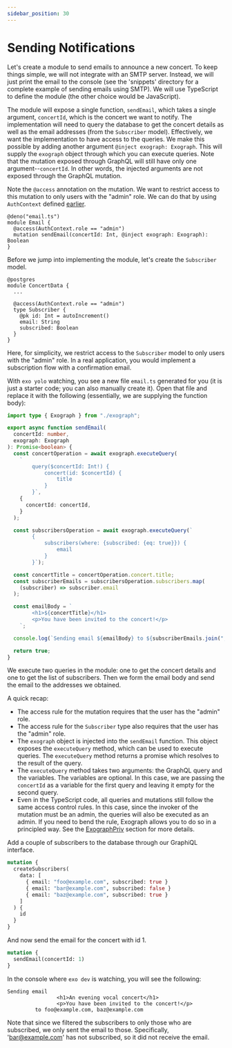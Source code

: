 ```yaml
---
sidebar_position: 30
---
```


# Sending Notifications

Let's create a module to send emails to announce a new concert. To keep things simple, we will not integrate with an SMTP server. Instead, we will just print the email to the console (see the 'snippets' directory for a complete example of sending emails using SMTP). We will use TypeScript to define the module (the other choice would be JavaScript).

The module will expose a single function, `sendEmail`, which takes a single argument, `concertId`, which is the concert we want to notify. The implementation will need to query the database to get the concert details as well as the email addresses (from the `Subscriber` model). Effectively, we want the implementation to have access to the queries. We make this possible by adding another argument `@inject exograph: Exograph`. This will supply the `exograph` object through which you can execute queries. Note that the mutation exposed through GraphQL will still have only one argument--`concertId`. In other words, the injected arguments are not exposed through the GraphQL mutation.

Note the `@access` annotation on the mutation. We want to restrict access to this mutation to only users with the "admin" role. We can do that by using `AuthContext` defined [earlier](model.md).

```exo
@deno("email.ts")
module Email {
  @access(AuthContext.role == "admin")
  mutation sendEmail(concertId: Int, @inject exograph: Exograph): Boolean
}
```

Before we jump into implementing the module, let's create the `Subscriber` model.

```exo
@postgres
module ConcertData {
  ...

  @access(AuthContext.role == "admin")
  type Subscriber {
    @pk id: Int = autoIncrement()
    email: String
    subscribed: Boolean
  }
}
```

Here, for simplicity, we restrict access to the `Subscriber` model to only users with the "admin" role. In a real application, you would implement a subscription flow with a confirmation email.

With `exo yolo` watching, you see a new file `email.ts` generated for you (it is just a starter code; you can also manually create it). Open that file and replace it with the following (essentially, we are supplying the function body):

```ts
import type { Exograph } from "./exograph";

export async function sendEmail(
  concertId: number,
  exograph: Exograph
): Promise<boolean> {
  const concertOperation = await exograph.executeQuery(
    `
		query($concertId: Int!) {
			concert(id: $concertId) {
				title
			}
		}`,
    {
      concertId: concertId,
    }
  );

  const subscribersOperation = await exograph.executeQuery(`
		{
			subscribers(where: {subscribed: {eq: true}}) {
				email
			}
		}`);

  const concertTitle = concertOperation.concert.title;
  const subscriberEmails = subscribersOperation.subscribers.map(
    (subscriber) => subscriber.email
  );

  const emailBody = `
		<h1>${concertTitle}</h1>
		<p>You have been invited to the concert!</p>
	`;

  console.log(`Sending email ${emailBody} to ${subscriberEmails.join(", ")}`);

  return true;
}
```

We execute two queries in the module: one to get the concert details and one to get the list of subscribers. Then we form the email body and send the email to the addresses we obtained.

A quick recap:

- The access rule for the mutation requires that the user has the "admin" role.
- The access rule for the `Subscriber` type also requires that the user has the "admin" role.
- The `exograph` object is injected into the `sendEmail` function. This object exposes the `executeQuery` method, which can be used to execute queries. The `executeQuery` method returns a promise which resolves to the result of the query.
- The `executeQuery` method takes two arguments: the GraphQL query and the variables. The variables are optional. In this case, we are passing the `concertId` as a variable for the first query and leaving it empty for the second query.
- Even in the TypeScript code, all queries and mutations still follow the same access control rules. In this case, since the invoker of the mutation must be an admin, the queries will also be executed as an admin. If you need to bend the rule, Exograph allows you to do so in a principled way. See the [ExographPriv](/deno/injection.md#the-exographpriv-object) section for more details.

Add a couple of subscribers to the database through our GraphiQL interface.

```graphql
mutation {
  createSubscribers(
    data: [
      { email: "foo@example.com", subscribed: true }
      { email: "bar@example.com", subscribed: false }
      { email: "baz@example.com", subscribed: true }
    ]
  ) {
    id
  }
}
```

And now send the email for the concert with id 1.

```graphql
mutation {
  sendEmail(concertId: 1)
}
```

In the console where `exo dev` is watching, you will see the following:

```
Sending email
                <h1>An evening vocal concert</h1>
                <p>You have been invited to the concert!</p>
         to foo@example.com, baz@example.com
```

Note that since we filtered the subscribers to only those who are subscribed, we only sent the email to those. Specifically, 'bar@example.com' has not subscribed, so it did not receive the email.
